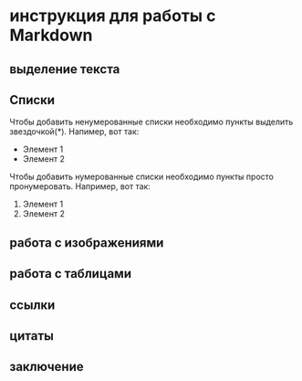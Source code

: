 # инструкция для работы с Markdown
## выделение текста
## Cписки

Чтобы добавить ненумерованные списки необходимо пункты выделить звездочкой(*). Напимер, вот так:      

* Элемент 1
* Элемент 2

Чтобы добавить нумерованные списки необходимо пункты просто пронумеровать. Например, вот так:

1. Элемент 1
2. Элемент 2

## работа с изображениями
## работа с таблицами
## ссылки
## цитаты
## заключение